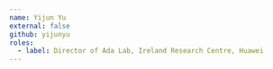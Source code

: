 ```yaml
---
name: Yijun Yu
external: false
github: yijunyu
roles:
  - label: Director of Ada Lab, Ireland Research Centre, Huawei
---
```

